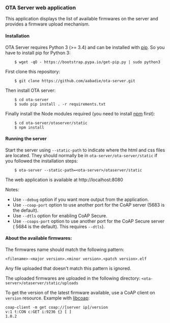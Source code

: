 ### OTA Server web application

This application displays the list of available firmwares on the server and
provides a firmware upload mechanism.

#### Installation

OTA Server requires Python 3 (>= 3.4) and can be installed with
[pip](https://github.com/pypa/pip). So you have to install pip for Python 3:
```
    $ wget -qO - https://bootstrap.pypa.io/get-pip.py | sudo python3
```

First clone this repository:
```
    $ git clone https://github.com/aabadie/ota-server.git
```

Then install OTA server:
```
    $ cd ota-server
    $ sudo pip install . -r requirements.txt
```

Finally install the Node modules required (you need to install
[npm](https://www.npmjs.com/get-npm) first):
```
    $ cd ota-server/otaserver/static
    $ npm install
```

#### Running the server

Start the server using `--static-path` to indicate where the html and css files
are located. They should normally be in `ota-server/ota-server/static` if you
followed the installation steps:
```
    $ ota-server --static-path=<ota-server>/otaserver/static
```

The web application is available at http://localhost:8080

Notes:
* Use `--debug` option if you want more output from the application.
* Use `--coap-port` option to use another port for the CoAP server (5683 is the
  default).
* Use `--dtls` option for enabling CoAP Secure.
* Use `--coaps-port` option to use another port for the CoAP Secure server (
    5684 is the default).  This requires `--dtls`).

#### About the available firmwares:

The firmwares name should match the following pattern:
```
<filename>-<major version>.<minor version>.<patch version>.elf
```
Any file uploaded that doesn't match this pattern is ignored.

The uploaded firmwares are uploaded in the following directory:
`<ota-server>/otaserver/static/uploads`

To get the version of the latest firmware available, use a CoAP client on
`version` resource. Example with [libcoap]():
```
coap-client -m get coap://[server ip]/version
v:1 t:CON c:GET i:9236 {} [ ]
1.0.2
```
